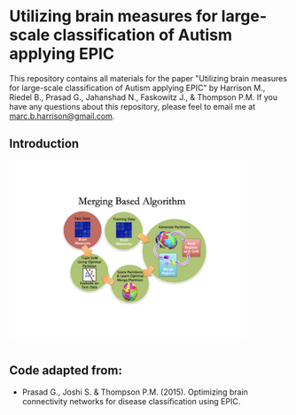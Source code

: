 # Utilizing brain measures for large-scale classification of Autism applying EPIC

This repository contains all materials for the paper "Utilizing brain measures for large-scale classification of Autism applying EPIC" by Harrison M., Riedel B., Prasad G., Jahanshad N., Faskowitz J., & Thompson P.M. If you have any questions about this repository, please feel to email me at [marc.b.harrison@gmail.com](mailto:marc.b.harrison@gmail.com).

## Introduction

<img src="Figures/EPIC_workflow.jpeg" width="85%" height="85%" align="left">

<br clear="left" />
<br clear="right" />

## Code adapted from:

- Prasad G., Joshi S. & Thompson P.M. (2015). Optimizing brain connectivity networks for disease classification using EPIC. 
